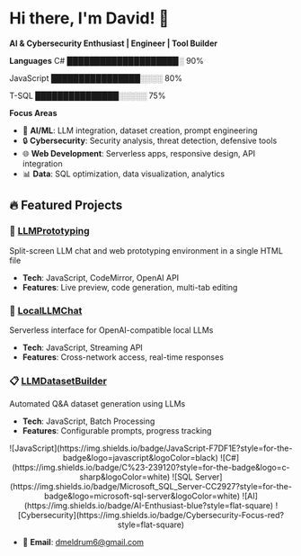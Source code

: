 # Hi there, I'm David! 👋

**AI & Cybersecurity Enthusiast | Engineer | Tool Builder**

**Languages**
C#          ████████████████████░ 90%

JavaScript  ████████████████░░░░  80%

T-SQL       ███████████████░░░░░  75%

**Focus Areas**
- 🤖 **AI/ML**: LLM integration, dataset creation, prompt engineering
- 🔒 **Cybersecurity**: Security analysis, threat detection, defensive tools
- 🌐 **Web Development**: Serverless apps, responsive design, API integration
- 📊 **Data**: SQL optimization, data visualization, analytics

## 🔥 Featured Projects

### 🎯 [LLMPrototyping](https://github.com/dmeldrum6/LLMPrototyping)
Split-screen LLM chat and web prototyping environment in a single HTML file
- **Tech**: JavaScript, CodeMirror, OpenAI API
- **Features**: Live preview, code generation, multi-tab editing

### 💬 [LocalLLMChat](https://github.com/dmeldrum6/LocalLLMChat) 
Serverless interface for OpenAI-compatible local LLMs
- **Tech**: JavaScript, Streaming API
- **Features**: Cross-network access, real-time responses

### 📋 [LLMDatasetBuilder](https://github.com/dmeldrum6/LLMDatasetBuilder)
Automated Q&A dataset generation using LLMs
- **Tech**: JavaScript, Batch Processing
- **Features**: Configurable prompts, progress tracking

<div align="center">
![JavaScript](https://img.shields.io/badge/JavaScript-F7DF1E?style=for-the-badge&logo=javascript&logoColor=black)
![C#](https://img.shields.io/badge/C%23-239120?style=for-the-badge&logo=c-sharp&logoColor=white)
![SQL Server](https://img.shields.io/badge/Microsoft_SQL_Server-CC2927?style=for-the-badge&logo=microsoft-sql-server&logoColor=white)
![AI](https://img.shields.io/badge/AI-Enthusiast-blue?style=flat-square)
![Cybersecurity](https://img.shields.io/badge/Cybersecurity-Focus-red?style=flat-square)
</div>

- 📧 **Email**: [dmeldrum6@gmail.com](mailto:dmeldrum6@gmail.com)

